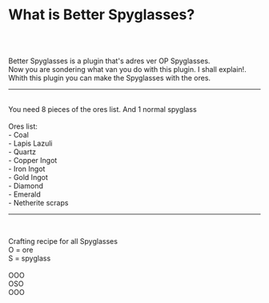 <H1>What is Better Spyglasses?</H1>
<br><br>
<p>Better Spyglasses is a plugin that's adres ver OP Spyglasses.
<br>
Now you are sondering what van you do with this plugin.
I shall explain!.
<br>
Whith this plugin you can make the Spyglasses with the ores.
<br><hr><br>
You need 8 pieces of the ores list. And 1 normal spyglass
<br><br>
Ores list:
<br>
- Coal <br>
- Lapis Lazuli <br>
- Quartz <br>
- Copper Ingot <br>
- Iron Ingot <br>
- Gold Ingot <br>
- Diamond <br>
- Emerald <br>
- Netherite scraps <br>
<hr>
<br>

Crafting recipe for all Spyglasses <br>
O = ore <br>
S = spyglass
<br><br>
OOO <br>
OSO <br>
OOO <br>
